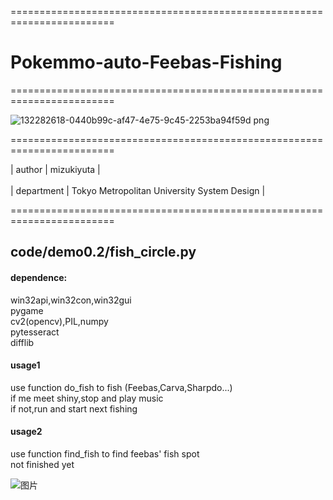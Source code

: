 ========================================================================

# Pokemmo-auto-Feebas-Fishing

========================================================================

![132282618-0440b99c-af47-4e75-9c45-2253ba94f59d png](https://user-images.githubusercontent.com/26008298/137832888-5dd5fd5f-e5f7-44b3-9fde-58ce2ea84bdb.jpeg)

========================================================================


| author | mizukiyuta | <br />   
| department | Tokyo Metropolitan University System Design |  <br />

========================================================================
## code/demo0.2/fish_circle.py
#### dependence:
win32api,win32con,win32gui<br />
pygame<br />
cv2(opencv),PIL,numpy<br />
pytesseract<br />
difflib<br />

#### usage1
use function do_fish to fish (Feebas,Carva,Sharpdo...)<br />
if me meet shiny,stop and play music<br />
if not,run and start next fishing<br />

#### usage2
use function find_fish to find feebas' fish spot<br />
not finished yet


![图片](https://user-images.githubusercontent.com/26008298/137588401-f00a4105-f000-4835-92b6-b5173d323208.png)
